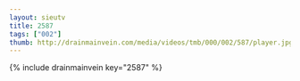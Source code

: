 ```yaml
--- 
layout: sieutv
title: 2587
tags: ["002"]
thumb: http://drainmainvein.com/media/videos/tmb/000/002/587/player.jpg
---
```

{% include drainmainvein key="2587" %} 
